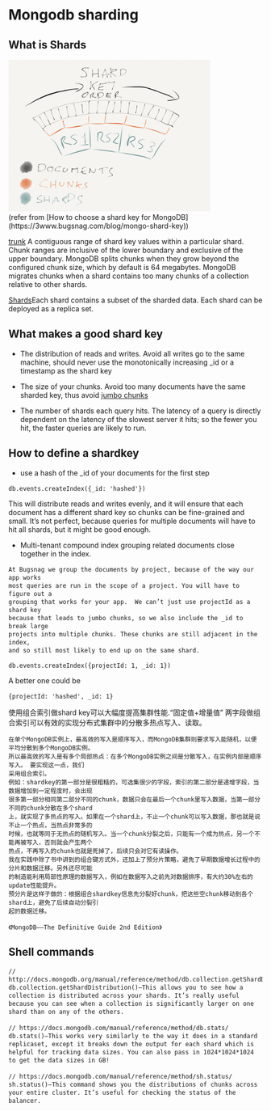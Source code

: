 # Mongodb sharding

## What is Shards

<img src="../resources/mongodb_sharding.png" alt="mongodb_sharding.png" width="400"/>
<br/>
(refer from [How to choose a shard key for MongoDB](https://3www.bugsnag.com/blog/mongo-shard-key))

[trunk](https://docs.mongodb.com/manual/reference/glossary/#term-chunk) A contiguous range of shard key values within a particular shard. Chunk ranges are inclusive of the lower boundary and exclusive of the upper boundary. MongoDB splits chunks when they grow beyond the configured chunk size, which by default is 64 megabytes. MongoDB migrates chunks when a shard contains too many chunks of a collection relative to other shards.

[Shards](https://docs.mongodb.com/manual/core/sharded-cluster-shards/)Each shard contains a subset of the sharded data. Each shard can be deployed as a replica set.


## What makes a good shard key

- The distribution of reads and writes.  Avoid all writes go to the same machine, should never use the monotonically increasing _id or a timestamp as the shard key

- The size of your chunks.  Avoid too many documents have the same sharded key, thus avoid [jumbo chunks](https://books.google.com/books?id=pAbSHFi4WSAC&pg=PT142&lpg=PT142&dq=jumbo+chunks&source=bl&ots=Dt8gNyn5w5&sig=Tg9Ak5puKDIZyBVPoIzvJwWRFy4&hl=en&sa=X&ei=elUjU-6bJo_0oATFvYK4CQ&ved=0CHMQ6AEwBQ#v=onepage&q&f=false) 

- The number of shards each query hits.  The latency of a query is directly dependent on the latency of the slowest server it hits; so the fewer you hit, the faster queries are likely to run.


## How to define a shardkey
- use a hash of the _id of your documents for the first step
```
db.events.createIndex({_id: 'hashed'})
```
This will distribute reads and writes evenly, and it will ensure that each document has a different shard key so chunks can be fine-grained and small.
It’s not perfect, because queries for multiple documents will have to hit all shards, but it might be good enough.

- Multi-tenant compound index
grouping related documents close together in the index.  
```
At Bugsnag we group the documents by project, because of the way our app works 
most queries are run in the scope of a project. You will have to figure out a 
grouping that works for your app.  We can’t just use projectId as a shard key 
because that leads to jumbo chunks, so we also include the _id to break large 
projects into multiple chunks. These chunks are still adjacent in the index, 
and so still most likely to end up on the same shard.
```

```
db.events.createIndex({projectId: 1, _id: 1})
```
A better one could be
```
{projectId: 'hashed', _id: 1}
```

使用组合索引做shard key可以大幅度提高集群性能.“固定值+增量值” 两字段做组合索引可以有效的实现分布式集群中的分散多热点写入、读取。


```
在单个MongoDB实例上，最高效的写入是顺序写入，而MongoDB集群则要求写入能随机，以便平均分散到多个MongoDB实例。
所以最高效的写入是有多个局部热点：在多个MongoDB实例之间是分散写入，在实例内部是顺序写入。 要实现这一点，我们
采用组合索引。
例如：shardkey的第一部分是很粗糙的，可选集很少的字段，索引的第二部分是递增字段，当数据增加到一定程度时，会出现
很多第一部分相同第二部分不同的chunk，数据只会在最后一个chunk里写入数据，当第一部分不同的chunk分散在多个shard
上，就实现了多热点的写入。如果在一个shard上，不止一个chunk可以写入数据，那也就是说不止一个热点，当热点非常多的
时候，也就等同于无热点的随机写入。当一个chunk分裂之后，只能有一个成为热点，另一个不能再被写入，否则就会产生两个
热点，不再写入的chunk也就是死掉了，后续只会对它有读操作。
我在实践中除了书中讲到的组合键方式外，还加上了预分片策略，避免了早期数据增长过程中的分片和数据迁移。另外还尽可能
的制造能利用局部性原理的数据写入，例如在数据写入之前先对数据排序，有大约30%左右的update性能提升。
预分片是这样子做的：根据组合shardkey信息先分裂好chunk，把这些空chunk移动到各个shard上，避免了后续自动分裂引
起的数据迁移。

《MongoDB——The Definitive Guide 2nd Edition》
```
## Shell commands

```
// http://docs.mongodb.org/manual/reference/method/db.collection.getShardDistribution/
db.collection.getShardDistribution()—This allows you to see how a collection is distributed across your shards. It’s really useful because you can see when a collection is significantly larger on one shard than on any of the others.

// https://docs.mongodb.com/manual/reference/method/db.stats/
db.stats()—This works very similarly to the way it does in a standard replicaset, except it breaks down the output for each shard which is helpful for tracking data sizes. You can also pass in 1024*1024*1024 to get the data sizes in GB!

// https://docs.mongodb.com/manual/reference/method/sh.status/
sh.status()—This command shows you the distributions of chunks across your entire cluster. It’s useful for checking the status of the balancer.
```

